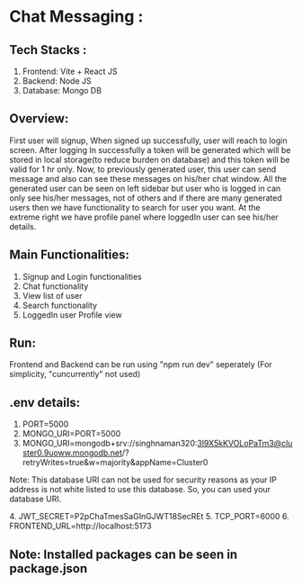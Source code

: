 # Chat Messaging :

## Tech Stacks :
1. Frontend: Vite + React JS
2. Backend: Node JS
3. Database: Mongo DB

## Overview: 
First user will signup, When signed up successfully, user will reach to login screen. After logging In successfully a token will be generated which will be stored in local storage(to reduce burden on database) and this token will be valid for 1 hr only. Now, to previously generated user, this user can send message and also can see these messages on his/her chat window. All the generated user can be seen on left sidebar but user who is logged in can only see his/her messages, not of others and if there are many generated users then we have functionality to search for user you want. At the extreme right we have profile panel where loggedIn user can see his/her details.  

## Main Functionalities: 
1. Signup and Login functionalities
2. Chat functionality
3. View list of user
4. Search functionality
5. LoggedIn user Profile view

## Run: 
Frontend and Backend can be run using "npm run dev" seperately (For simplicity, "cuncurrently" not used)

## .env details:
1. PORT=5000
2. MONGO_URI=PORT=5000
3. MONGO_URI=mongodb+srv://singhnaman320:3l9X5kKVOLoPaTm3@cluster0.9uoww.mongodb.net/?retryWrites=true&w=majority&appName=Cluster0
<p>Note: This database URI can not be used for security reasons as your IP address is not white listed to use this database. So, you can used your database URI.<p/> 
4. JWT_SECRET=P2pChaTmesSaGInGJWT18SecREt
5. TCP_PORT=6000
6. FRONTEND_URL=http://localhost:5173

## Note: Installed packages can be seen in package.json


